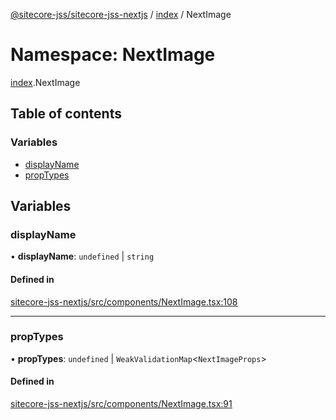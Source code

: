 [@sitecore-jss/sitecore-jss-nextjs](../README.md) / [index](index.md) / NextImage

# Namespace: NextImage

[index](index.md).NextImage

## Table of contents

### Variables

- [displayName](index.NextImage.md#displayname)
- [propTypes](index.NextImage.md#proptypes)

## Variables

### displayName

• **displayName**: `undefined` \| `string`

#### Defined in

[sitecore-jss-nextjs/src/components/NextImage.tsx:108](https://github.com/Sitecore/jss/blob/6f3dd7056/packages/sitecore-jss-nextjs/src/components/NextImage.tsx#L108)

___

### propTypes

• **propTypes**: `undefined` \| `WeakValidationMap`\<`NextImageProps`\>

#### Defined in

[sitecore-jss-nextjs/src/components/NextImage.tsx:91](https://github.com/Sitecore/jss/blob/6f3dd7056/packages/sitecore-jss-nextjs/src/components/NextImage.tsx#L91)
